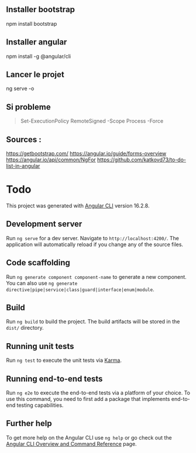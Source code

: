 ## Installer bootstrap
npm install bootstrap
## Installer angular 
npm install -g @angular/cli
## Lancer le projet
ng serve -o 
## Si probleme  
> Set-ExecutionPolicy RemoteSigned -Scope Process -Force

## Sources : 
https://getbootstrap.com/
https://angular.io/guide/forms-overview
https://angular.io/api/common/NgFor
https://github.com/katkovd73/to-do-list-in-angular




# Todo

This project was generated with [Angular CLI](https://github.com/angular/angular-cli) version 16.2.8.

## Development server

Run `ng serve` for a dev server. Navigate to `http://localhost:4200/`. The application will automatically reload if you change any of the source files.

## Code scaffolding

Run `ng generate component component-name` to generate a new component. You can also use `ng generate directive|pipe|service|class|guard|interface|enum|module`.

## Build

Run `ng build` to build the project. The build artifacts will be stored in the `dist/` directory.

## Running unit tests

Run `ng test` to execute the unit tests via [Karma](https://karma-runner.github.io).

## Running end-to-end tests

Run `ng e2e` to execute the end-to-end tests via a platform of your choice. To use this command, you need to first add a package that implements end-to-end testing capabilities.

## Further help

To get more help on the Angular CLI use `ng help` or go check out the [Angular CLI Overview and Command Reference](https://angular.io/cli) page.